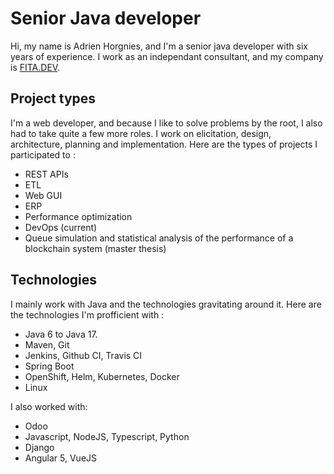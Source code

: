 # Senior Java developer

Hi, my name is Adrien Horgnies, and I'm a senior java developer with six years of experience.
I work as an independant consultant, and my company is [FITA.DEV](www.fita.dev).

## Project types

I'm a web developer, and because I like to solve problems by the root, I also had to take quite a few more roles.
I work on elicitation, design, architecture, planning and implementation.
Here are the types of projects I participated to :

- REST APIs
- ETL
- Web GUI
- ERP
- Performance optimization
- DevOps (current)
- Queue simulation and statistical analysis of the performance of a blockchain system (master thesis)

## Technologies

I mainly work with Java and the technologies gravitating around it.
Here are the technologies I'm profficient with :

- Java 6 to Java 17.
- Maven, Git
- Jenkins, Github CI, Travis CI
- Spring Boot
- OpenShift, Helm, Kubernetes, Docker
- Linux

I also worked with:

- Odoo
- Javascript, NodeJS, Typescript, Python
- Django
- Angular 5, VueJS
